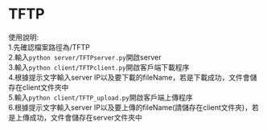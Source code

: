 # TFTP
使用說明:</br>
1.先確認檔案路徑為/TFTP</br>
2.輸入```python server/TFTPserver.py```開啟server</br>
3.輸入```python client/TFTPclient.py```開啟客戶端下載程序</br>
4.根據提示文字輸入server IP以及要下載的fileName，若是下載成功，文件會儲存在client文件夾中</br>
5.輸入```python client/TFTP_upload.py```開啟客戶端上傳程序</br>
6.根據提示文字輸入server IP以及要上傳的fileName(請儲存在client文件夾)，若是上傳成功，文件會儲存在server文件夾中</br>